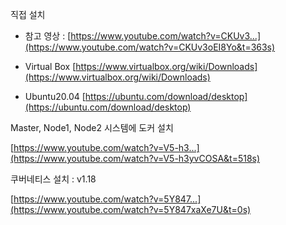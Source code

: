 직접 설치
- 참고 영상 : [https://www.youtube.com/watch?v=CKUv3...](https://www.youtube.com/watch?v=CKUv3oEI8Yo&t=363s)

- Virtual Box [https://www.virtualbox.org/wiki/Downloads](https://www.virtualbox.org/wiki/Downloads)
- Ubuntu20.04 [https://ubuntu.com/download/desktop](https://ubuntu.com/download/desktop)


Master, Node1, Node2 시스템에 도커 설치

[https://www.youtube.com/watch?v=V5-h3...](https://www.youtube.com/watch?v=V5-h3yvCOSA&t=518s)

쿠버네티스 설치 : v1.18

[https://www.youtube.com/watch?v=5Y847...](https://www.youtube.com/watch?v=5Y847xaXe7U&t=0s)